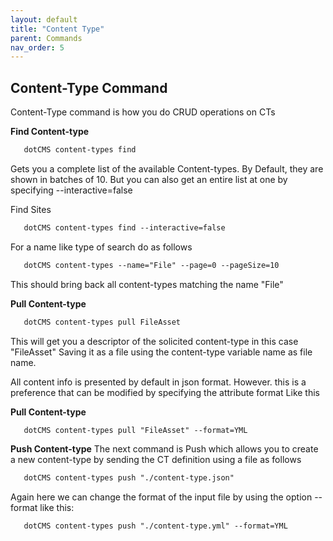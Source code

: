 ```yaml
---
layout: default
title: "Content Type"
parent: Commands
nav_order: 5
---
```


## **Content-Type Command**

Content-Type command is how you do CRUD operations on CTs

**Find Content-type**
```markdown
   dotCMS content-types find 
```
Gets you a complete list of the available Content-types. By Default, they are shown in batches of 10.
But you can also get an entire list at one by specifying  --interactive=false 

Find Sites
```markdown
   dotCMS content-types find --interactive=false 
```

For a name like type of search do as follows 
```markdown
   dotCMS content-types --name="File" --page=0 --pageSize=10
```
This should bring back all content-types matching the name "File"

**Pull Content-type**
```markdown
   dotCMS content-types pull FileAsset 
```
This will get you a descriptor of the solicited content-type in this case "FileAsset" 
Saving it as a file using the content-type variable name as file name. 
  
All content info is presented by default in json format.
However. this is a preference that can be modified by specifying the attribute format
Like this 

**Pull Content-type**
```markdown
   dotCMS content-types pull "FileAsset" --format=YML 
```

**Push Content-type**
The next command is Push which allows you to create a new content-type by sending the CT definition using a file as follows

```markdown
   dotCMS content-types push "./content-type.json" 
```

Again here we can change the format of the input file by using the option --format like this:

```markdown
   dotCMS content-types push "./content-type.yml" --format=YML 
```
